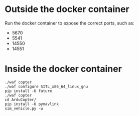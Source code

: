 # Outside the docker container

Run the docker container to expose the correct ports, such as:
- 5670
- 5541
- 14550
- 14551

# Inside the docker container

```shell
./waf copter
./waf configure SITL_x86_64_linux_gnu
pip install -U future
./waf copter
cd ArduCopter/
pip install -U pymavlink
sim_vehicle.py -w
```

